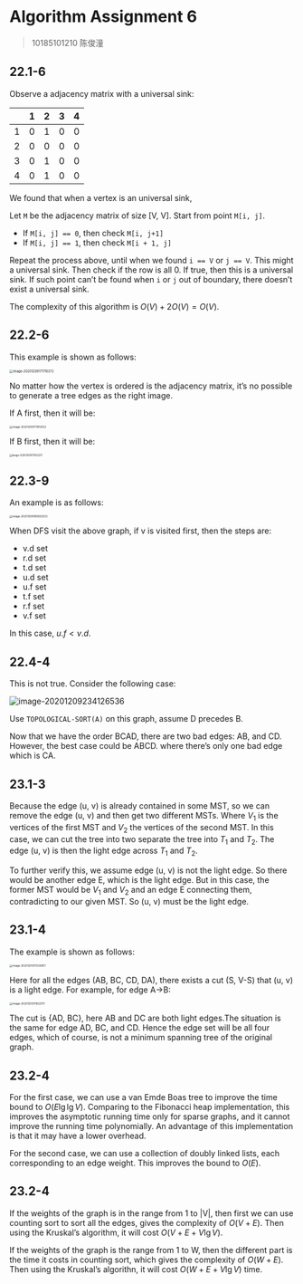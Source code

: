 # Algorithm Assignment 6

> 10185101210 陈俊潼

## 22.1-6

Observe a adjacency matrix with a universal sink:

|      | 1    | 2    | 3    | 4    |
| ---- | ---- | ---- | ---- | ---- |
| 1    | 0    | 1    | 0    | 0    |
| 2    | 0    | 0    | 0    | 0    |
| 3    | 0    | 1    | 0    | 0    |
| 4    | 0    | 1    | 0    | 0    |

We found that when a vertex is an universal sink,

Let `M` be the adjacency matrix of size [V, V]. Start from point `M[i, j]`.

- If `M[i, j] == 0`, then check `M[i, j+1]`
- If `M[i, j] == 1`, then check `M[i + 1, j]`

Repeat the process above, until when we found `i == V` or `j == V`. This might a universal sink. Then check if the row is all 0. If true, then this is a universal sink. If such point can’t be found when `i` or `j` out of boundary, there doesn’t exist a universal sink.

The complexity of this algorithm is $O(V) + 2O(V) = O(V)$.

## 22.2-6

This example is shown as follows:

<img src="https://billc.oss-cn-shanghai.aliyuncs.com/img/2020-12-09-MUfUMc.png" alt="image-20201209171716372" style="zoom:40%;" />

No matter how the vertex is ordered is the adjacency matrix, it’s no possible to generate a tree edges as the right image.

If A first, then it will be:

<img src="https://billc.oss-cn-shanghai.aliyuncs.com/img/2020-12-09-SZpb8O.png" alt="image-20201209171912553" style="zoom:33%;" />

If B first, then it will be:

<img src="https://billc.oss-cn-shanghai.aliyuncs.com/img/2020-12-09-oYmTs5.png" alt="image-20201209171922211" style="zoom: 30%;" />


## 22.3-9

An example is as follows:

<img src="https://billc.oss-cn-shanghai.aliyuncs.com/img/2020-12-09-89mADx.png" alt="image-20201209180832023" style="zoom:33%;" />

When DFS visit the above graph, if v is visited first, then the steps are:

- v.d set
- r.d set
- t.d set
- u.d set
- u.f set
- t.f set
- r.f set
- v.f set

In this case, $u.f \lt v.d$.

## 22.4-4

This is not true. Consider the following case:

![image-20201209234126536](https://billc.oss-cn-shanghai.aliyuncs.com/img/2020-12-09-6akXXz.png)

Use `TOPOLOGICAL-SORT(A)` on this graph, assume D precedes B.

Now that we have the order BCAD, there are two bad edges: AB, and CD. However, the best case could be ABCD. where there’s only one bad edge which is CA.

## 23.1-3

Because the edge (u, v) is already contained in some MST, so we can remove the edge (u, v) and then get two different MSTs. Where $V_1$ is the vertices of the first MST and $V_2$ the vertices of the second MST. In this case, we can cut the tree into two separate the tree into $T_1$ and $T_2$. The edge (u, v) is then the light edge across $T_1$ and $T_2$.

To further verify this, we assume edge (u, v) is not the light edge. So there would be another edge E, which is the light edge. But in this case, the former MST would be $V_1$ and $V_2$ and an edge E connecting them, contradicting to our given MST. So (u, v) must be the light edge.

## 23.1-4

The example is shown as follows:

<img src="https://billc.oss-cn-shanghai.aliyuncs.com/img/2020-12-10-Tb0THe.png" alt="image-20201210011330817" style="zoom:33%;" />

Here for all the edges (AB, BC, CD, DA), there exists a cut (S, V-S) that (u, v) is a light edge. For example, for edge A->B:

<img src="https://billc.oss-cn-shanghai.aliyuncs.com/img/2020-12-10-juIVt0.png" alt="image-20201210011622111" style="zoom:33%;" />

The cut is {AD, BC}, here AB and DC are both light edges.The situation is the same for edge AD, BC, and CD. Hence the edge set will be all four edges, which of course, is not a minimum spanning tree of the original graph.

## 23.2-4

For the first case, we can use a van Emde Boas tree to improve the time bound to $O(E \lg \lg V)$. Comparing to the Fibonacci heap implementation, this improves the asymptotic running time only for sparse graphs, and it cannot improve the running time polynomially. An advantage of this implementation is that it may have a lower overhead.

For the second case, we can use a collection of doubly linked lists, each corresponding to an edge weight. This improves the bound to $O(E)$.

## 23.2-4

If the weights of the graph is in the range from 1 to |V|, then first we can use counting sort to sort all the edges, gives the complexity of $O(V + E)$. Then using the Kruskal’s algorithm, it will cost $O(V+E+V\lg V)$.

If the weights of the graph is the range from 1 to W, then the different part is the time it costs in counting sort, which gives the complexity of $O(W+E)$. Then using the Kruskal’s algorithn, it will cost $O(W+E+V\lg V)$ time.